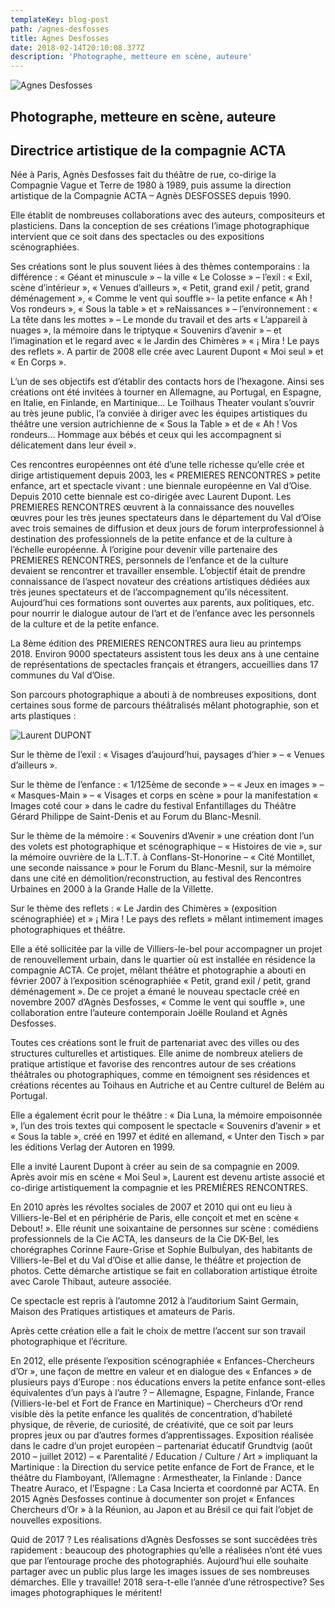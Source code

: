 ```yaml
---
templateKey: blog-post
path: /agnes-desfosses
title: Agnes Desfosses
date: 2018-02-14T20:10:08.377Z
description: 'Photographe, metteure en scène, auteure'
---
```

![Agnes Desfosses](/img/1280x720-bt0.jpg)

## **Photographe, metteure en scène, auteure**

## **Directrice artistique de la compagnie ACTA**

Née à Paris, Agnès Desfosses fait du théâtre de rue, co-dirige la Compagnie Vague et Terre de 1980 à 1989, puis assume la direction artistique de la Compagnie ACTA – Agnès DESFOSSES depuis 1990.

Elle établit de nombreuses collaborations avec des auteurs, compositeurs et plasticiens. Dans la conception de ses créations l’image photographique intervient que ce soit dans des spectacles ou des expositions scénographiées.

Ses créations sont le plus souvent liées à des thèmes contemporains : la différence : « Géant et minuscule » – la ville « Le Colosse » – l’exil : « Exil, scène d’intérieur », « Venues d’ailleurs », « Petit, grand exil / petit, grand déménagement », « Comme le vent qui souffle »- la petite enfance « Ah ! Vos rondeurs », « Sous la table » et  » reNaissances  » – l’environnement : « La tête dans les mottes » – Le monde du travail et des arts « L’appareil à nuages », la mémoire dans le triptyque « Souvenirs d’avenir » – et l’imagination et le regard avec « le Jardin des Chimères » « ¡ Mira ! Le pays des reflets ». A partir de 2008 elle crée avec Laurent Dupont « Moi seul » et « En Corps ».

L’un de ses objectifs est d’établir des contacts hors de l’hexagone. Ainsi ses créations ont été invitées à tourner en Allemagne, au Portugal, en Espagne, en Italie, en Finlande, en Martinique… Le Toilhaus Theater voulant s’ouvrir au très jeune public, l’a conviée à diriger avec les équipes artistiques du théâtre une version autrichienne de « Sous la Table » et de « Ah ! Vos rondeurs… Hommage aux bébés et ceux qui les accompagnent si délicatement dans leur éveil ».

Ces rencontres européennes ont été d’une telle richesse qu’elle crée et dirige artistiquement depuis 2003, les « PREMIERES RENCONTRES » petite enfance, art et spectacle vivant : une biennale européenne en Val d’Oise. Depuis 2010 cette biennale est co-dirigée avec Laurent Dupont. Les PREMIERES RENCONTRES œuvrent à la connaissance des nouvelles œuvres pour les très jeunes spectateurs dans le département du Val d’Oise avec trois semaines de diffusion et deux jours de forum interprofessionnel à destination des professionnels de la petite enfance et de la culture à l’échelle européenne.
À l’origine pour devenir ville partenaire des PREMIERES RENCONTRES, personnels de l’enfance et de la culture devaient se rencontrer et travailler ensemble. L’objectif était de prendre connaissance de l’aspect novateur des créations artistiques dédiées aux très jeunes spectateurs et de l’accompagnement qu’ils nécessitent.
Aujourd’hui ces formations sont ouvertes aux parents, aux politiques, etc. pour nourrir le dialogue autour de l’art et de l’enfance avec les personnels de la culture et de la petite enfance.

La 8ème édition des PREMIERES RENCONTRES aura lieu au printemps 2018. Environ 9000 spectateurs assistent tous les deux ans à une centaine de représentations de spectacles français et étrangers, accueillies dans 17 communes du Val d’Oise.

Son parcours photographique a abouti à de nombreuses expositions, dont certaines sous forme de parcours théâtralisés mêlant photographie, son et arts plastiques :

![Laurent DUPONT](/img/sjs-équipe-fleurs-1038x576.jpg)

Sur le thème de l’exil : « Visages d’aujourd’hui, paysages d’hier » – « Venues d’ailleurs ».

Sur le thème de l’enfance : « 1/125ème de seconde » – « Jeux en images » – « Masques-Main »
– « Visages et corps en scène » pour la manifestation « Images coté cour » dans le cadre du festival Enfantillages du Théâtre Gérard Philippe de Saint-Denis et au Forum du Blanc-Mesnil.

Sur le thème de la mémoire : « Souvenirs d’Avenir » une création dont l’un des volets est photographique et scénographique – « Histoires de vie », sur la mémoire ouvrière de la L.T.T. à Conflans-St-Honorine – « Cité Montillet, une seconde naissance » pour le Forum du Blanc-Mesnil, sur la mémoire dans une cité en démolition/reconstruction, au festival des Rencontres Urbaines en 2000 à la Grande Halle de la Villette.

Sur le thème des reflets : « Le Jardin des Chimères » (exposition scénographiée) et  » ¡ Mira ! Le pays des reflets » mêlant intimement images photographiques et théâtre.

Elle a été sollicitée par la ville de Villiers-le-bel pour accompagner un projet de renouvellement urbain, dans le quartier où est installée en résidence la compagnie ACTA. Ce projet, mêlant théâtre et photographie a abouti en février 2007 à l’exposition scénographiée « Petit, grand exil / petit, grand déménagement ». De ce projet a émané le nouveau spectacle créé en novembre 2007 d’Agnès Desfosses, « Comme le vent qui souffle », une collaboration entre l’auteure contemporain Joëlle Rouland et Agnès Desfosses.

Toutes ces créations sont le fruit de partenariat avec des villes ou des structures culturelles et artistiques.
Elle anime de nombreux ateliers de pratique artistique et favorise des rencontres autour de ses créations théâtrales ou photographiques, comme en témoignent ses résidences et créations récentes au Toihaus en Autriche et au Centre culturel de Belém au Portugal.

Elle a également écrit pour le théâtre : « Dia Luna, la mémoire empoisonnée », l’un des trois textes qui composent le spectacle « Souvenirs d’avenir » et « Sous la table », créé en 1997 et édité en allemand, « Unter den Tisch » par les éditions Verlag der Autoren en 1999.

Elle a invité Laurent Dupont à créer au sein de sa compagnie en 2009. Après avoir mis en scène « Moi Seul », Laurent est devenu artiste associé et co-dirige artistiquement la compagnie et les PREMIÈRES RENCONTRES.

En 2010 après les révoltes sociales de 2007 et 2010 qui ont eu lieu à Villiers-le-Bel et en périphérie de Paris, elle conçoit et met en scène « Debout! ». Elle réunit une soixantaine de personnes sur scène : comédiens professionnels de la Cie ACTA, les danseurs de la Cie DK-Bel, les chorégraphes Corinne Faure-Grise et Sophie Bulbulyan, des habitants de Villiers-le-Bel et du Val d’Oise et allie danse, le théâtre et projection de photos. Cette démarche artistique se fait en collaboration artistique étroite avec Carole Thibaut, auteure associée.

Ce spectacle est repris à l’automne 2012 à l’auditorium Saint Germain, Maison des Pratiques artistiques et amateurs de Paris.

Après cette création elle a fait le choix de mettre l’accent sur son travail photographique et l’écriture.

En 2012, elle présente l’exposition scénographiée « Enfances-Chercheurs d’Or », une façon de mettre en valeur et en dialogue des « Enfances » de plusieurs pays d’Europe : nos éducations envers la petite enfance sont-elles équivalentes d’un pays à l’autre ? – Allemagne, Espagne, Finlande, France (Villiers-le-bel et Fort de France en Martinique) –
Chercheurs d’Or rend visible dès la petite enfance les qualités de concentration, d’habileté physique, de rêverie, de curiosité, de créativité, que ce soit par leurs propres jeux ou par d’autres formes d’apprentissages.
Exposition réalisée dans le cadre d’un projet européen – partenariat éducatif Grundtvig (août 2010 – juillet 2012) – « Parentalité / Education / Culture / Art » impliquant la Martinique : la Direction du service petite enfance de Fort de France, et le théâtre du Flamboyant, l’Allemagne : Armestheater, la Finlande : Dance Theatre Auraco, et l’Espagne : La Casa Incierta et coordonné par ACTA.
En 2015 Agnès Desfosses continue à documenter son projet « Enfances Chercheurs d’Or » à la Réunion, au Japon et au Brésil ce qui fait l’objet de nouvelles expositions.

Quid de 2017 ? Les réalisations d’Agnès Desfosses se sont succédées très rapidement : beaucoup des photographies qu’elle a réalisées n’ont été vues que par l’entourage proche des photographiés.
Aujourd’hui elle souhaite partager avec un public plus large les images issues de ses nombreuses démarches. Elle y travaille!
2018 sera-t-elle l’année d’une rétrospective? Ses images photographiques le méritent!
